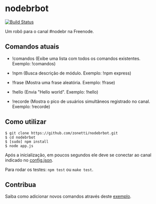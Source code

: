 # nodebrbot

[![Build Status](https://secure.travis-ci.org/zonetti/nodebrbot.png)](http://travis-ci.org/zonetti/nodebrbot)

Um robô para o canal #nodebr na Freenode.

## Comandos atuais

* !comandos (Exibe uma lista com todos os comandos existentes. Exemplo: !comandos)

* !npm (Busca descrição de módulo. Exemplo: !npm express)

* !frase (Mostra uma frase aleatória. Exemplo: !frase)

* !hello (Envia "Hello world". Exemplo: !hello)

* !recorde (Mostra o pico de usuários simultâneos registrado no canal. Exemplo: !recorde)

## Como utilizar

    $ git clone https://github.com/zonetti/nodebrbot.git
    $ cd nodebrbot
    $ [sudo] npm install
    $ node app.js

Após a inicialização, em poucos segundos ele deve se conectar ao canal indicado no [config.json][config].

Para rodar os testes: `npm test` ou `make test`.

## Contribua

Saiba como adicionar novos comandos através deste [exemplo][exemplo].

[exemplo]: https://github.com/zonetti/nodebrbot/blob/master/src/commands/hello.js
[config]: https://github.com/zonetti/nodebrbot/blob/master/config.json
